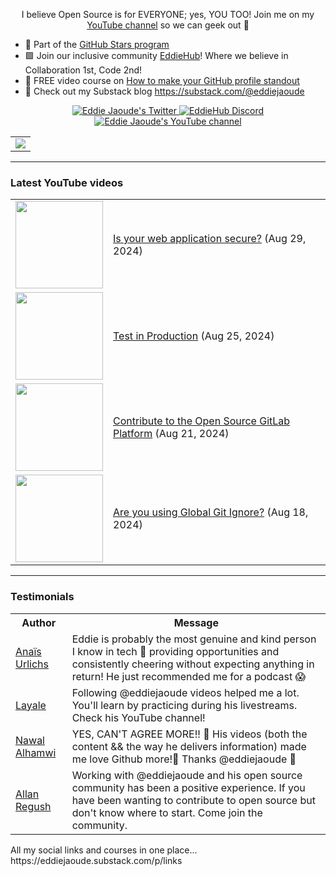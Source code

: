 <!--<a href="https://eddiejaoude.substack.com/p/links" target="_blank"><img src="https://user-images.githubusercontent.com/624760/197235663-1a08eef9-4f9f-4986-8177-c32329a65f3e.jpeg" /></a> -->

<p align="center">I believe Open Source is for EVERYONE; yes, YOU TOO! Join me on my <a href="http://youtube.com/eddiejaoude?sub_confirmation=1">YouTube channel</a> so we can geek out 🎥</p>

- 🌟 Part of the <a href="https://stars.github.com/namitchp/"> GitHub Stars program</a>
- 🟩 Join our inclusive community <a href="http://eddiehub.org">EddieHub</a>!</b> Where we believe in Collaboration 1st, Code 2nd!
- 📸 FREE video course on <a href="https://www.udemy.com/course/make-your-github-profile-stand-out/learn/lecture/29205792#overview">How to make your GitHub profile standout</a>
- 📰 Check out my Substack blog https://substack.com/@eddiejaoude

<p align="center">
  <a href="https://x.com/namitchp">
    <img src="https://img.shields.io/badge/follow-%40eddiejaoude%20130k+-1DA1F2?label=Twitter&logo=twitter&style=for-the-badge&color=1A8CD8" alt="Eddie Jaoude's Twitter"/>
  </a>
  <a href="https://discord.com/invite/jZQs6Wu">
    <img src="https://img.shields.io/discord/699608417039286293?logo=discord&style=for-the-badge&color=404EED" alt="EddieHub Discord"/>
  </a>
  <a href="http://youtube.com/eddiejaoude?sub_confirmation=1">
    <img src="https://img.shields.io/youtube/channel/subscribers/UC5mnBodB73bR88fLXHSfzYA?style=for-the-badge&logo=youtube&label=Youtube&color=FF0000" alt="Eddie Jaoude's YouTube channel"/>
  </a>
</p>

<table>
  <tr>
   <!-- <td><a href="https://stars.github.com/profiles/eddiejaoude/"><img src="https://user-images.githubusercontent.com/624760/197230432-de4db9f3-8c8d-4421-8ed4-fc83c02f73e6.jpeg" /></a></td> -->
    <td><a href="https://stars.github.com/profiles/eddiejaoude/"><img src="https://user-images.githubusercontent.com/624760/197230439-f90cd6b0-2174-41be-97eb-5f28f49d9d19.jpg" /></a></td>
  </tr>
</table>

---

### Latest YouTube videos

<table>
<!-- YOUTUBE-VIDEOS-LIST:START --><tr><td><a href="https://www.youtube.com/watch?v=XZOgX6sq1ZY"><img width="140px" src="https://i.ytimg.com/vi/XZOgX6sq1ZY/mqdefault.jpg"></a></td>
<td><a href="https://www.youtube.com/watch?v=XZOgX6sq1ZY">Is your web application secure?</a> (Aug 29, 2024)<br/></td></tr>
<tr><td><a href="https://www.youtube.com/watch?v=K3iZJSWyOGc"><img width="140px" src="https://i.ytimg.com/vi/K3iZJSWyOGc/mqdefault.jpg"></a></td>
<td><a href="https://www.youtube.com/watch?v=K3iZJSWyOGc">Test in Production</a> (Aug 25, 2024)<br/></td></tr>
<tr><td><a href="https://www.youtube.com/watch?v=XBvWwxQ-VFw"><img width="140px" src="https://i.ytimg.com/vi/XBvWwxQ-VFw/mqdefault.jpg"></a></td>
<td><a href="https://www.youtube.com/watch?v=XBvWwxQ-VFw">Contribute to the Open Source GitLab Platform</a> (Aug 21, 2024)<br/></td></tr>
<tr><td><a href="https://www.youtube.com/watch?v=qL7n5C-tv3U"><img width="140px" src="https://i.ytimg.com/vi/qL7n5C-tv3U/mqdefault.jpg"></a></td>
<td><a href="https://www.youtube.com/watch?v=qL7n5C-tv3U">Are you using Global Git Ignore?</a> (Aug 18, 2024)<br/></td></tr>
<!-- YOUTUBE-VIDEOS-LIST:END -->
</table>

---

### Testimonials

<table>
  <tr>
    <th>Author</th>
    <th>Message</th>
  </tr>
  <tr>
    <td><a target="_blank" href="https://twitter.com/urlichsanais/status/1349358736092094467">Anaïs Urlichs</a></td>
    <td>Eddie is probably the most genuine and kind person I know in tech 🥰 providing opportunities and consistently cheering without expecting anything in return! He just recommended me for a podcast 😱</td>
  </tr>
  <tr>
    <td><a target="_blank" href="https://twitter.com/yalematta/status/1304541107330658313">Layale</a></td>
    <td>Following @eddiejaoude videos helped me a lot. You'll learn by practicing during his livestreams. Check his YouTube channel!</td>
  </tr>
  <tr>
    <td><a target="_blank" href="https://twitter.com/__nawalhmw/status/1304572901140635648">Nawal Alhamwi</a></td>
    <td>YES, CAN'T AGREE MORE!! 💯 His videos (both the content && the way he delivers information) made me love Github more!🤩 Thanks @eddiejaoude 🌟</td>
  </tr>
  <tr>
    <td><a target="_blank" href="https://twitter.com/allanregush/status/1304484456221167617">Allan Regush</a></td>
    <td>Working with @eddiejaoude and his open source community has been a positive experience. If you have been wanting to contribute to open source but don't know where to start. Come join the community.</td>
  </tr>
</table>

<p>All my social links and courses in one place... https://eddiejaoude.substack.com/p/links</p>
